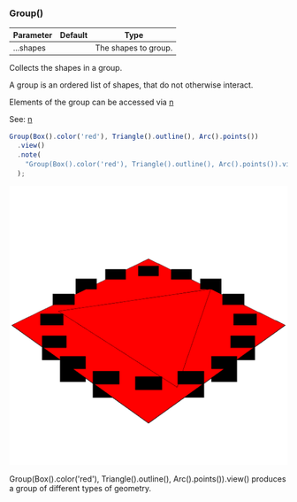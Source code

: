 ### Group()
Parameter|Default|Type
---|---|---
|...shapes||The shapes to group.

Collects the shapes in a group.

A group is an ordered list of shapes, that do not otherwise interact.

Elements of the group can be accessed via [n](#https://raw.githubusercontent.com/jsxcad/JSxCAD/master/nb/api/n.nb)

See: [n](#https://raw.githubusercontent.com/jsxcad/JSxCAD/master/nb/api/n.nb)

```JavaScript
Group(Box().color('red'), Triangle().outline(), Arc().points())
  .view()
  .note(
    "Group(Box().color('red'), Triangle().outline(), Arc().points()).view() produces a group of different types of geometry."
  );
```

![Image](Group.md.0.png)

Group(Box().color('red'), Triangle().outline(), Arc().points()).view() produces a group of different types of geometry.
